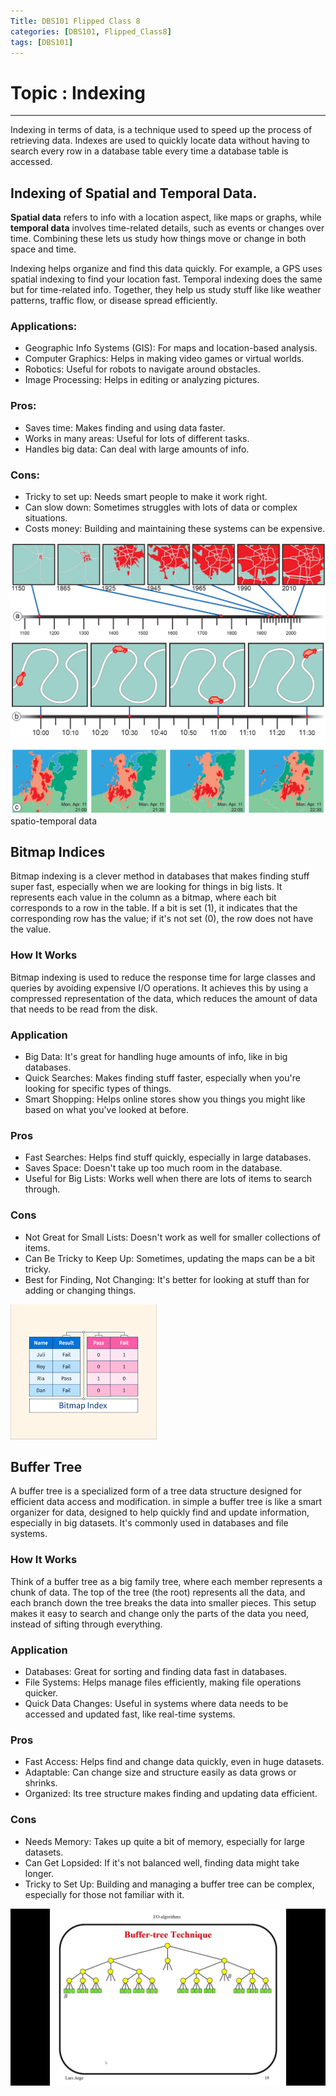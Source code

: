 ```yaml
---
Title: DBS101 Flipped Class 8
categories: [DBS101, Flipped_Class8]
tags: [DBS101]
---
```


# Topic :  Indexing
----

Indexing in terms of data, is a technique used to speed up the process of retrieving data. Indexes are used to quickly locate data without having to search every row in a database table every time a database table is accessed. 

## Indexing of Spatial and Temporal Data.

**Spatial data** refers to info with a location aspect, like maps or graphs, while **temporal data** involves time-related details, such as events or changes over time. Combining these lets us study how things move or change in both space and time.

Indexing helps organize and find this data quickly. For example, a GPS uses spatial indexing to find your location fast. Temporal indexing does the same but for time-related info. Together, they help us study stuff like like weather patterns, traffic flow, or disease spread efficiently.

### Applications:
- Geographic Info Systems (GIS): For maps and location-based analysis.
- Computer Graphics: Helps in making video games or virtual worlds.
- Robotics: Useful for robots to navigate around obstacles.
- Image Processing: Helps in editing or analyzing pictures.

### Pros:
- Saves time: Makes finding and using data faster.
- Works in many areas: Useful for lots of different tasks.
- Handles big data: Can deal with large amounts of info.

### Cons:
- Tricky to set up: Needs smart people to make it work right.
- Can slow down: Sometimes struggles with lots of data or complex situations.
- Costs money: Building and maintaining these systems can be expensive.

![alt text](<S-t data.jpg>)
spatio-temporal data

## Bitmap Indices
Bitmap indexing is a clever method in databases that makes finding stuff super fast, especially when we are looking for things in big lists.  It represents each value in the column as a bitmap, where each bit corresponds to a row in the table. If a bit is set (1), it indicates that the corresponding row has the value; if it's not set (0), the row does not have the value.

### How It Works
Bitmap indexing is used to reduce the response time for large classes and queries by avoiding expensive I/O operations. It achieves this by using a compressed representation of the data, which reduces the amount of data that needs to be read from the disk. 

### Application
- Big Data: It's great for handling huge amounts of info, like in big databases.
- Quick Searches: Makes finding stuff faster, especially when you're looking for specific types of things.
- Smart Shopping: Helps online stores show you things you might like based on what you've looked at before.

### Pros
- Fast Searches: Helps find stuff quickly, especially in large databases.
- Saves Space: Doesn't take up too much room in the database.
- Useful for Big Lists: Works well when there are lots of items to search through.
### Cons
- Not Great for Small Lists: Doesn't work as well for smaller collections of items.
- Can Be Tricky to Keep Up: Sometimes, updating the maps can be a bit tricky.
- Best for Finding, Not Changing: It's better for looking at stuff than for adding or changing things.

![alt text](bitmap.png)

## Buffer Tree

A buffer tree is a specialized form of a tree data structure designed for efficient data access and modification. in simple a buffer tree is like a smart organizer for data, designed to help quickly find and update information, especially in big datasets. It's commonly used in databases and file systems.

### How It Works
Think of a buffer tree as a big family tree, where each member represents a chunk of data. The top of the tree (the root) represents all the data, and each branch down the tree breaks the data into smaller pieces. This setup makes it easy to search and change only the parts of the data you need, instead of sifting through everything.

### Application
- Databases: Great for sorting and finding data fast in databases.
- File Systems: Helps manage files efficiently, making file operations quicker.
- Quick Data Changes: Useful in systems where data needs to be accessed and updated fast, like real-time systems.

### Pros
- Fast Access: Helps find and change data quickly, even in huge datasets.
- Adaptable: Can change size and structure easily as data grows or shrinks.
- Organized: Its tree structure makes finding and updating data efficient.

### Cons
- Needs Memory: Takes up quite a bit of memory, especially for large datasets.
- Can Get Lopsided: If it's not balanced well, finding data might take longer.
- Tricky to Set Up: Building and managing a buffer tree can be complex, especially for those not familiar with it.

![alt text](buffertree.jpg)